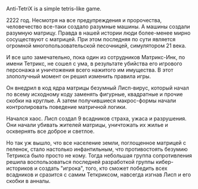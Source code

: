 Anti-TetriX is a simple tetris-like game.

2222 год. Несмотря на все предупреждения и пророчества, человечество
все-таки создало разумные машины. А машины создали разумную
матрицу. Правда в нашей истории люди более-менее мирно сосуществуют с
матрицей. При этом последняя по сути является огромной
многопользовательской песочницей, симулятором 21 века.

И все шло замечательно, пока один из сотрудников Матрикс-Инк, по имени
Тетрикс, не сошел с ума, в результате убийства его игрового персонажа
и уничтожения всего нажитого им имущества. В этот злополучный момент
он решил изменить правила игры.

Он внедрил в код ядра матрицы безумный Лисп-вирус, который начал по
всему исходному коду заменять фигурные, квадратные и прочие скобки на
круглые. А затем получившиеся макрос-формы начали контролировать
поведение матричной логики.

Начался хаос. Лисп создал 9 всадников страха, ужаса и разрушения. Они
начали убивать жителей матрицы, уничтожать их жилье и осквернять все
доброе и светлое.

Но так уж вышло, что все население земли, поглощенное матрицей с
пеленок, стало настолько инфантильным, что противостоять безумию
Тетрикса было просто не кому. Тогда небольшая группа сопротивления
решила воспользоваться последней разработкой группы кибер-историков и
создать "игрока", того, кто сможет победить всех всадников и сразится
с самим Теткриксом, навсегда изгнав Лисп и его скобки в анналы.
